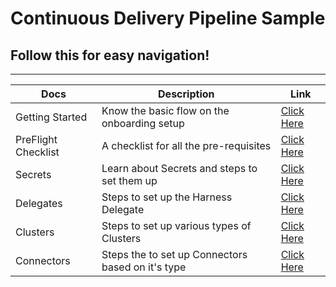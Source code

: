 # Continuous Delivery Pipeline Sample

## Follow this for easy navigation!
***

| Docs | Description | Link |
| --- | --- | --- |
| Getting Started | Know the basic flow on the onboarding setup| [Click Here](https://github.com/harness-community/cd-pipeline-sample/blob/docs/docs/GettingStarted.md) 
| PreFlight Checklist | A checklist for all the pre-requisites | [Click Here](https://github.com/harness-community/cd-pipeline-sample/blob/docs/docs/PreFlightChecklist.md) |
| Secrets | Learn about Secrets and steps to set them up | [Click Here](https://github.com/harness-community/cd-pipeline-sample/tree/docs/docs/secrets) |
| Delegates | Steps to set up the Harness Delegate  | [Click Here](https://github.com/harness-community/cd-pipeline-sample/tree/docs/docs/delegates) |
| Clusters | Steps to set up various types of Clusters | [Click Here](https://github.com/harness-community/cd-pipeline-sample/tree/docs/docs/clusters) 
| Connectors | Steps the to set up Connectors based on it's type  | [Click Here](https://github.com/harness-community/cd-pipeline-sample/tree/docs/docs/connectors) |
